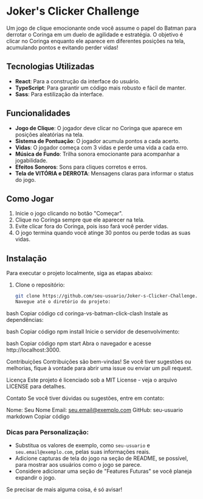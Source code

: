 # Joker's Clicker Challenge

Um jogo de clique emocionante onde você assume o papel do Batman para derrotar o Coringa em um duelo de agilidade e estratégia. O objetivo é clicar no Coringa enquanto ele aparece em diferentes posições na tela, acumulando pontos e evitando perder vidas!

## Tecnologias Utilizadas

- **React**: Para a construção da interface do usuário.
- **TypeScript**: Para garantir um código mais robusto e fácil de manter.
- **Sass**: Para estilização da interface.

## Funcionalidades

- **Jogo de Clique**: O jogador deve clicar no Coringa que aparece em posições aleatórias na tela.
- **Sistema de Pontuação**: O jogador acumula pontos a cada acerto.
- **Vidas**: O jogador começa com 3 vidas e perde uma vida a cada erro.
- **Música de Fundo**: Trilha sonora emocionante para acompanhar a jogabilidade.
- **Efeitos Sonoros**: Sons para cliques corretos e erros.
- **Tela de VITÓRIA e DERROTA**: Mensagens claras para informar o status do jogo.

## Como Jogar

1. Inicie o jogo clicando no botão "Começar".
2. Clique no Coringa sempre que ele aparecer na tela.
3. Evite clicar fora do Coringa, pois isso fará você perder vidas.
4. O jogo termina quando você atinge 30 pontos ou perde todas as suas vidas.

## Instalação

Para executar o projeto localmente, siga as etapas abaixo:

1. Clone o repositório:

   ```bash
   git clone https://github.com/seu-usuario/Joker-s-Clicker-Challenge.git
   Navegue até o diretório do projeto:
   ```

bash
Copiar código
cd coringa-vs-batman-click-clash
Instale as dependências:

bash
Copiar código
npm install
Inicie o servidor de desenvolvimento:

bash
Copiar código
npm start
Abra o navegador e acesse http://localhost:3000.

Contribuições
Contribuições são bem-vindas! Se você tiver sugestões ou melhorias, fique à vontade para abrir uma issue ou enviar um pull request.

Licença
Este projeto é licenciado sob a MIT License - veja o arquivo LICENSE para detalhes.

Contato
Se você tiver dúvidas ou sugestões, entre em contato:

Nome: Seu Nome
Email: seu.email@exemplo.com
GitHub: seu-usuario
markdown
Copiar código

### Dicas para Personalização:

- Substitua os valores de exemplo, como `seu-usuario` e `seu.email@exemplo.com`, pelas suas informações reais.
- Adicione capturas de tela do jogo na seção de README, se possível, para mostrar aos usuários como o jogo se parece.
- Considere adicionar uma seção de "Features Futuras" se você planeja expandir o jogo.

Se precisar de mais alguma coisa, é só avisar!
